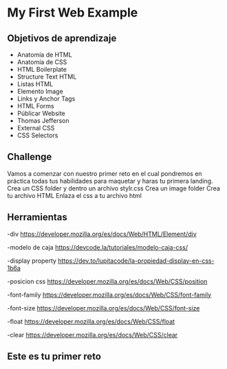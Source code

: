 # My First Web Example

## Objetivos de aprendizaje

- Anatomía de HTML
- Anatomía de CSS
- HTML Boilerplate
- Structure Text HTML
- Listas HTML
- Elemento Image
- Links y Anchor Tags
- HTML Forms
- Públicar Website
- Thomas Jefferson
- External CSS
- CSS Selectors

## Challenge

Vamos a comenzar con nuestro primer reto en el cual pondremos en práctica todas tus habilidades para maquetar y haras tu primera landing.
Crea un CSS folder y dentro un archivo stylr.css
Crea un image folder
Crea tu archivo HTML
Enlaza el css a tu archivo html

## Herramientas

-div
https://developer.mozilla.org/es/docs/Web/HTML/Element/div

-modelo de caja
https://devcode.la/tutoriales/modelo-caja-css/

-display property
https://dev.to/lupitacode/la-propiedad-display-en-css-1b6a

-posicion css
https://developer.mozilla.org/es/docs/Web/CSS/position

-font-family
https://developer.mozilla.org/es/docs/Web/CSS/font-family

-font-size
https://developer.mozilla.org/es/docs/Web/CSS/font-size

-float
https://developer.mozilla.org/es/docs/Web/CSS/float

-clear
https://developer.mozilla.org/es/docs/Web/CSS/clear

## Este es tu primer reto
